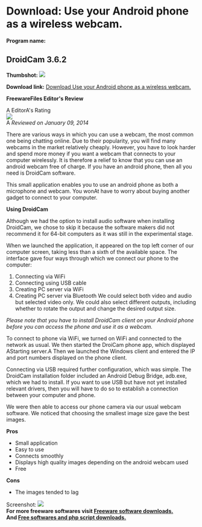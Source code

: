 # Download: Use your Android phone as a wireless webcam.

**Program name:**

## DroidCam 3.6.2

  
**Thumbshot:** ![](http://www.freewarefiles.com/screenshot/droidcam_md.jpg)   
  
**Download link:** [Download Use your Android phone as a wireless webcam.](http://freesoftwares.boysofts.com/DroidCam_program_96289.html)  
  


**FreewareFiles Editor's Review**  
  


A EditorA's Rating  
![](http://www.freewarefiles.com/images/rating/4.5.gif)  
A _Reviewed on January 09, 2014_   
  
There are various ways in which you can use a webcam, the most common one being chatting online. Due to their popularity, you will find many webcams in the market relatively cheaply. However, you have to look harder and spend more money if you want a webcam that connects to your computer wirelessly. It is therefore a relief to know that you can use an android webcam free of charge. If you have an android phone, then all you need is DroidCam software. 

This small application enables you to use an android phone as both a microphone and webcam. You wonAt have to worry about buying another gadget to connect to your computer.

**Using DroidCam**

Although we had the option to install audio software when installing DroidCam, we chose to skip it because the software makers did not recommend it for 64-bit computers as it was still in the experimental stage.

When we launched the application, it appeared on the top left corner of our computer screen, taking less than a sixth of the available space. The interface gave four ways through which we connect our phone to the computer:

  1. Connecting via WiFi 
  2. Connecting using USB cable 
  3. Creating PC server via WiFi 
  4. Creating PC server via Bluetooth 
We could select both video and audio but selected video only. We could also select different outputs, including whether to rotate the output and change the desired output size. 

_Please note that you have to install DroidCam client on your Android phone before you can access the phone and use it as a webcam._

To connect to phone via WiFi, we turned on WiFi and connected to the network as usual. We then started the DroiCam phone app, which displayed AStarting server.A Then we launched the Windows client and entered the IP and port numbers displayed on the phone client.

Connecting via USB required further configuration, which was simple. The DroidCam installation folder included an Android Debug Bridge, adb.exe, which we had to install. If you want to use USB but have not yet installed relevant drivers, then you will have to do so to establish a connection between your computer and phone.

We were then able to access our phone camera via our usual webcam software. We noticed that choosing the smallest image size gave the best images.

**Pros**

  * Small application 
  * Easy to use 
  * Connects smoothly 
  * Displays high quality images depending on the android webcam used 
  * Free 

**Cons**

  * The images tended to lag 

  
  
Screenshot: ![](http://www.freewarefiles.com/screenshot/droidcam.jpg)   
**For more freeware softwares visit [Freeware software downloads.](http://freesoftwares.boysofts.com/)**   
**And [Free softwares and php script downloads.](http://www.boysofts.com/)**
